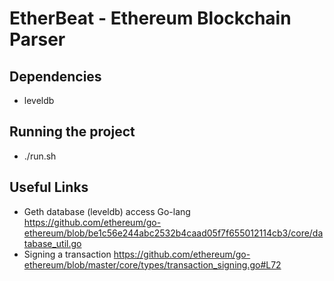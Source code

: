 # EtherBeat - Ethereum Blockchain Parser
## Dependencies
 - leveldb

## Running the project
 - ./run.sh

## Useful Links
 - Geth database (leveldb) access Go-lang
 https://github.com/ethereum/go-ethereum/blob/be1c56e244abc2532b4caad05f7f655012114cb3/core/database_util.go
 - Signing a transaction
 https://github.com/ethereum/go-ethereum/blob/master/core/types/transaction_signing.go#L72